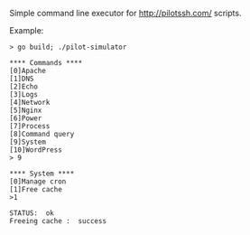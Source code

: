 Simple command line executor for http://pilotssh.com/ scripts.

Example:

```
> go build; ./pilot-simulator

**** Commands ****
[0]Apache
[1]DNS
[2]Echo
[3]Logs
[4]Network
[5]Nginx
[6]Power
[7]Process
[8]Command query
[9]System
[10]WordPress
> 9

**** System ****
[0]Manage cron
[1]Free cache
>1

STATUS:  ok
Freeing cache :  success
```